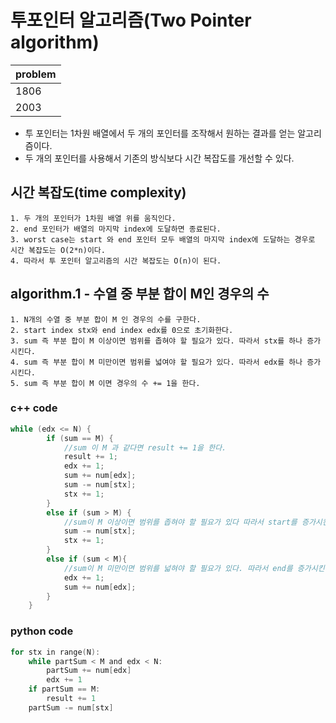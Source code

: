 # 투포인터 알고리즘(Two Pointer algorithm)

|problem|
|---|
|1806|
|2003|

- 투 포인터는 1차원 배열에서 두 개의 포인터를 조작해서 원하는 결과를 얻는 알고리즘이다.
- 두 개의 포인터를 사용해서 기존의 방식보다 시간 복잡도를 개선할 수 있다.

## 시간 복잡도(time complexity)

~~~
1. 두 개의 포인터가 1차원 배열 위를 움직인다.
2. end 포인터가 배열의 마지막 index에 도달하면 종료된다.
3. worst case는 start 와 end 포인터 모두 배열의 마지막 index에 도달하는 경우로 시간 복잡도는 O(2*n)이다.
4. 따라서 투 포인터 알고리즘의 시간 복잡도는 O(n)이 된다.
~~~

## algorithm.1 - 수열 중 부분 합이 M인 경우의 수 

~~~
1. N개의 수열 중 부분 합이 M 인 경우의 수를 구한다.
2. start index stx와 end index edx를 0으로 초기화한다.
3. sum 즉 부분 합이 M 이상이면 범위를 좁혀야 할 필요가 있다. 따라서 stx를 하나 증가시킨다.
4. sum 즉 부분 합이 M 미만이면 범위를 넓여야 할 필요가 있다. 따라서 edx를 하나 증가시킨다.
5. sum 즉 부분 합이 M 이면 경우의 수 += 1을 한다.  
~~~

### c++ code

```c
while (edx <= N) {
        if (sum == M) {
            //sum 이 M 과 같다면 result += 1을 한다.
            result += 1;
            edx += 1;
            sum += num[edx];
            sum -= num[stx];
            stx += 1;
        }
        else if (sum > M) {
            //sum이 M 이상이면 범위를 좁혀야 할 필요가 있다 따라서 start를 증가시킨다.
            sum -= num[stx];
            stx += 1;
        }
        else if (sum < M){
            //sum이 M 미만이면 범위를 넓혀야 할 필요가 있다. 따라서 end를 증가시킨다.
            edx += 1;
            sum += num[edx];
        }
    }
```

### python code

```c
for stx in range(N):
    while partSum < M and edx < N:
        partSum += num[edx]
        edx += 1
    if partSum == M:
        result += 1
    partSum -= num[stx]
```


